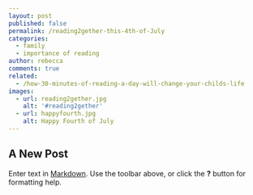 ```yaml
---
layout: post
published: false
permalink: /reading2gether-this-4th-of-July
categories:
  - family
  - importance of reading
author: rebecca
comments: true
related:
  - /how-30-minutes-of-reading-a-day-will-change-your-childs-life
images:
  - url: reading2gether.jpg
    alt: '#reading2gether'
  - url: happyfourth.jpg
    alt: Happy Fourth of July
---
```

## A New Post

Enter text in [Markdown](http://daringfireball.net/projects/markdown/). Use the toolbar above, or click the **?** button for formatting help.
